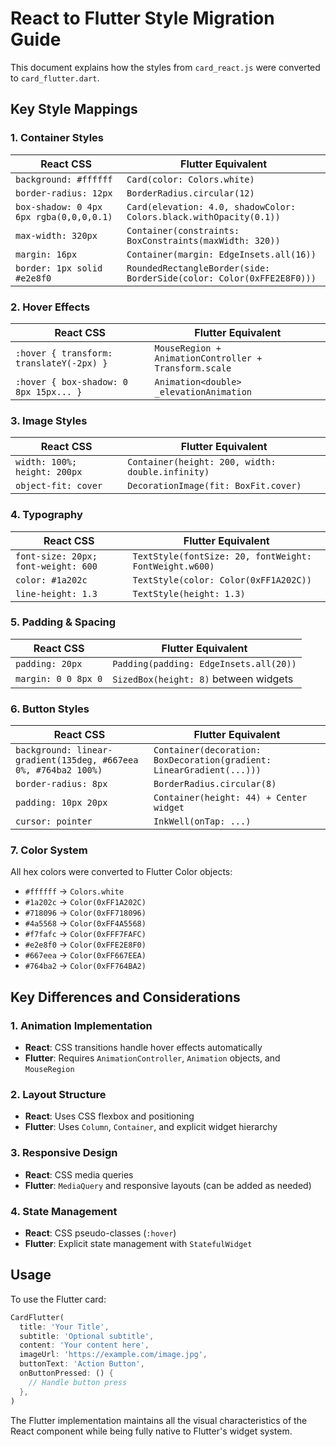 # React to Flutter Style Migration Guide

This document explains how the styles from `card_react.js` were converted to `card_flutter.dart`.

## Key Style Mappings

### 1. Container Styles

| React CSS | Flutter Equivalent |
|-----------|-------------------|
| `background: #ffffff` | `Card(color: Colors.white)` |
| `border-radius: 12px` | `BorderRadius.circular(12)` |
| `box-shadow: 0 4px 6px rgba(0,0,0,0.1)` | `Card(elevation: 4.0, shadowColor: Colors.black.withOpacity(0.1))` |
| `max-width: 320px` | `Container(constraints: BoxConstraints(maxWidth: 320))` |
| `margin: 16px` | `Container(margin: EdgeInsets.all(16))` |
| `border: 1px solid #e2e8f0` | `RoundedRectangleBorder(side: BorderSide(color: Color(0xFFE2E8F0)))` |

### 2. Hover Effects

| React CSS | Flutter Equivalent |
|-----------|-------------------|
| `:hover { transform: translateY(-2px) }` | `MouseRegion + AnimationController + Transform.scale` |
| `:hover { box-shadow: 0 8px 15px... }` | `Animation<double> _elevationAnimation` |

### 3. Image Styles

| React CSS | Flutter Equivalent |
|-----------|-------------------|
| `width: 100%; height: 200px` | `Container(height: 200, width: double.infinity)` |
| `object-fit: cover` | `DecorationImage(fit: BoxFit.cover)` |

### 4. Typography

| React CSS | Flutter Equivalent |
|-----------|-------------------|
| `font-size: 20px; font-weight: 600` | `TextStyle(fontSize: 20, fontWeight: FontWeight.w600)` |
| `color: #1a202c` | `TextStyle(color: Color(0xFF1A202C))` |
| `line-height: 1.3` | `TextStyle(height: 1.3)` |

### 5. Padding & Spacing

| React CSS | Flutter Equivalent |
|-----------|-------------------|
| `padding: 20px` | `Padding(padding: EdgeInsets.all(20))` |
| `margin: 0 0 8px 0` | `SizedBox(height: 8)` between widgets |

### 6. Button Styles

| React CSS | Flutter Equivalent |
|-----------|-------------------|
| `background: linear-gradient(135deg, #667eea 0%, #764ba2 100%)` | `Container(decoration: BoxDecoration(gradient: LinearGradient(...)))` |
| `border-radius: 8px` | `BorderRadius.circular(8)` |
| `padding: 10px 20px` | `Container(height: 44) + Center widget` |
| `cursor: pointer` | `InkWell(onTap: ...)` |

### 7. Color System

All hex colors were converted to Flutter Color objects:
- `#ffffff` → `Colors.white`
- `#1a202c` → `Color(0xFF1A202C)`
- `#718096` → `Color(0xFF718096)`
- `#4a5568` → `Color(0xFF4A5568)`
- `#f7fafc` → `Color(0xFFF7FAFC)`
- `#e2e8f0` → `Color(0xFFE2E8F0)`
- `#667eea` → `Color(0xFF667EEA)`
- `#764ba2` → `Color(0xFF764BA2)`

## Key Differences and Considerations

### 1. Animation Implementation
- **React**: CSS transitions handle hover effects automatically
- **Flutter**: Requires `AnimationController`, `Animation` objects, and `MouseRegion`

### 2. Layout Structure
- **React**: Uses CSS flexbox and positioning
- **Flutter**: Uses `Column`, `Container`, and explicit widget hierarchy

### 3. Responsive Design
- **React**: CSS media queries
- **Flutter**: `MediaQuery` and responsive layouts (can be added as needed)

### 4. State Management
- **React**: CSS pseudo-classes (`:hover`)
- **Flutter**: Explicit state management with `StatefulWidget`

## Usage

To use the Flutter card:

```dart
CardFlutter(
  title: 'Your Title',
  subtitle: 'Optional subtitle',
  content: 'Your content here',
  imageUrl: 'https://example.com/image.jpg',
  buttonText: 'Action Button',
  onButtonPressed: () {
    // Handle button press
  },
)
```

The Flutter implementation maintains all the visual characteristics of the React component while being fully native to Flutter's widget system.